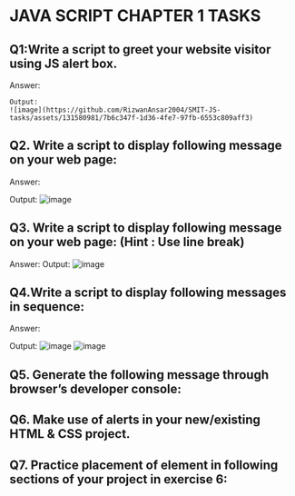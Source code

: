 
# JAVA SCRIPT CHAPTER 1 TASKS


## Q1:Write a script to greet your website visitor using JS alert box.

Answer:

 <script>
        alert("GREETINGS WELCOME TO THE SITE🤞")
</script>

    Output:
    ![image](https://github.com/RizwanAnsar2004/SMIT-JS-tasks/assets/131580981/7b6c347f-1d36-4fe7-97fb-6553c809aff3)


## Q2. Write a script to display following message on your web page:

Answer:

 <script>
        alert("JavaScript Alert!"+"\nError! Please Enter a valid password"); 
    </script>
Output:
![image](https://github.com/RizwanAnsar2004/SMIT-JS-tasks/assets/131580981/3bd1c524-c4c3-49d5-9a39-0d16ef28f6df)

## Q3. Write a script to display following message on your web page: (Hint : Use line break)


Answer:
    <script>
        alert("Welcome to JS Land.."+"\nHappy Birthday!"); 
    </script>
Output:
![image](https://github.com/RizwanAnsar2004/SMIT-JS-tasks/assets/131580981/91732b1f-161d-4398-91a2-d9aaabd4a3fc)


## Q4.Write a script to display following messages in sequence:

Answer:
 <script>
        alert("Welcome to JS Land"); 
        alert("Happy Coding");
    </script>


Output:
![image](https://github.com/RizwanAnsar2004/SMIT-JS-tasks/assets/131580981/5f877c75-5355-4e46-8066-238d42cd8d73)
![image](https://github.com/RizwanAnsar2004/SMIT-JS-tasks/assets/131580981/632bede3-a39b-4939-a93e-8f352030457d)

## Q5. Generate the following message through browser’s developer console:
## Q6. Make use of alerts in your new/existing HTML & CSS project.
## Q7. Practice placement of <script></script> element in following sections of your project in exercise 6:
